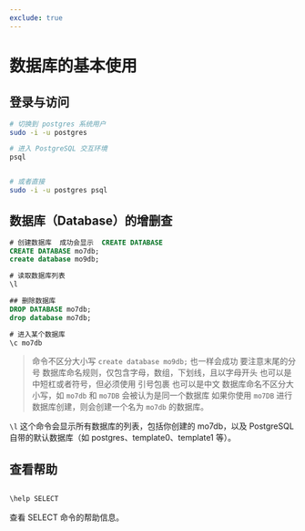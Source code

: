 ```yaml
---
exclude: true
---
```


# 数据库的基本使用

## 登录与访问

```bash
# 切换到 postgres 系统用户
sudo -i -u postgres

# 进入 PostgreSQL 交互环境
psql


# 或者直接
sudo -i -u postgres psql
```

## 数据库（Database）的增删查

```sql
# 创建数据库  成功会显示  CREATE DATABASE
CREATE DATABASE mo7db;
create database mo9db;

# 读取数据库列表
\l

## 删除数据库
DROP DATABASE mo7db;
drop database mo7db;

# 进入某个数据库
\c mo7db
```

> 命令不区分大小写 `create database mo9db;` 也一样会成功
> 要注意末尾的分号
> 数据库命名规则，仅包含字母，数组，下划线，且以字母开头
> 也可以是中短杠或者符号，但必须使用 引号包裹
> 也可以是中文
> 数据库命名不区分大小写，如 `mo7db` 和 `mo7DB` 会被认为是同一个数据库
> 如果你使用 `mo7DB` 进行数据库创建，则会创建一个名为 `mo7db` 的数据库。

`\l` 这个命令会显示所有数据库的列表，包括你创建的 mo7db，以及 PostgreSQL 自带的默认数据库（如 postgres、template0、template1 等）。

## 查看帮助

```bash

\help SELECT

```

查看 SELECT 命令的帮助信息。
